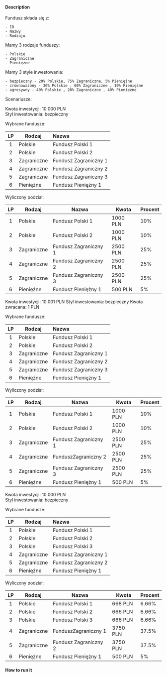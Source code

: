 #### Description

Fundusz składa się z:

    - ID    
    - Nazwy
    - Rodzaju

Mamy 3 rodzaje funduszy:

    - Polskie
    - Zagraniczne
    - Pieniężne
    
Mamy 3 style inwestowania:

    - bezpieczny - 20% Polskie, 75% Zagraniczne, 5% Pieniężne
    - zrównoważony - 30% Polskie , 60% Zagraniczne , 10% Pieniężne
    - agresywny - 40% Polskie , 20% Zagraniczne , 40% Pieniężne
    
Scenariusze:

Kwota inwestycji: 10 000 PLN  
Styl inwestowania: bezpieczny

Wybrane fundusze:

| LP | Rodzaj | Nazwa |
|:---:|--------|:---|
| 1 | Polskie | Fundusz Polski 1 | 
| 2 | Polskie | Fundusz Polski 2 |
| 3 | Zagraniczne | Fundusz Zagraniczny 1 | 
| 4 | Zagraniczne | Fundusz Zagraniczny 2 |  
| 5 | Zagraniczne | Fundusz Zagraniczny 3 |  
| 6 | Pieniężne | Fundusz Pieniężny 1 | 

Wyliczony podział:

| LP | Rodzaj | Nazwa  | Kwota | Procent |
|:---:|-------|--------|-------|---------|
| 1 | Polskie | Fundusz Polski 1 | 1000 PLN  | 10% |  
| 2 | Polskie | Fundusz Polski 2 | 1000 PLN | 10% |
| 3 | Zagraniczne | Fundusz Zagraniczny 1 | 2500 PLN | 25% |
| 4 | Zagraniczne | Fundusz Zagraniczny 2 | 2500 PLN | 25% | 
| 5 | Zagraniczne | Fundusz Zagraniczny 3 | 2500 PLN | 25% |  
| 6 | Pieniężne | Fundusz Pieniężny 1 | 500 PLN | 5% |

Kwota inwestycji: 10 001 PLN
Styl inwestowania: bezpieczny
Kwota zwracana: 1 PLN

Wybrane fundusze:

| LP | Rodzaj | Nazwa |
|:---:|--------|:---|
| 1 | Polskie | Fundusz Polski 1 | 
| 2 | Polskie | Fundusz Polski 2 |
| 3 | Zagraniczne | Fundusz Zagraniczny 1 | 
| 4 | Zagraniczne | Fundusz Zagraniczny 2 |  
| 5 | Zagraniczne | Fundusz Zagraniczny 3 |  
| 6 | Pieniężne | Fundusz Pieniężny 1 | 

Wyliczony podział:

| LP | Rodzaj | Nazwa  | Kwota | Procent |
|:---:|-------|--------|-------|---------|
| 1 | Polskie | Fundusz Polski 1 | 1000 PLN | 10% |
| 2 | Polskie | Fundusz Polski 2 | 1000 PLN | 10% |
| 3 | Zagraniczne | Fundusz Zagraniczny 1 | 2500 PLN | 25% |
| 4 | Zagraniczne | FunduszZagraniczny 2 | 2500 PLN | 25% |
| 5 | Zagraniczne | Fundusz Zagraniczny 3 | 2500 PLN | 25% |
| 6 | Pieniężne | Fundusz Pieniężny 1 | 500 PLN | 5% |


Kwota inwestycji: 10 000 PLN  
Styl inwestowania: bezpieczny  

Wybrane fundusze:

| LP | Rodzaj | Nazwa |
|:---:|--------|:---|
| 1 | Polskie | Fundusz Polski 1 | 
| 2 | Polskie | Fundusz Polski 2 |
| 3 | Polskie | Fundusz Polski 3 | 
| 4 | Zagraniczne | Fundusz Zagraniczny 1 |  
| 5 | Zagraniczne | Fundusz Zagraniczny 2 |  
| 6 | Pieniężne | Fundusz Pieniężny 1 | 

Wyliczony podział:

| LP | Rodzaj | Nazwa  | Kwota | Procent |
|:---:|-------|--------|-------|---------|
| 1 | Polskie | Fundusz Polski 1 | 668 PLN | 6.66% |
| 2 | Polskie | Fundusz Polski 2 | 666 PLN | 6.66% |
| 3 | Polskie | Fundusz Polski 3 | 666 PLN | 6.66% |
| 4 | Zagraniczne | FunduszZagraniczny 1 | 3750 PLN | 37.5% |
| 5 | Zagraniczne | Fundusz Zagraniczny 2 | 3750 PLN | 37.5% |
| 6 | Pieniężne | Fundusz Pieniężny 1 | 500 PLN | 5% |

#### How to run it
